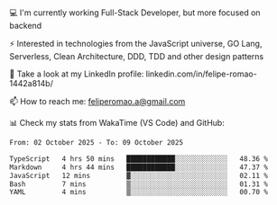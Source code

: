💻 I'm currently working Full-Stack Developer, but more focused on backend

⚡ Interested in technologies from the JavaScript universe, GO Lang, Serverless, Clean Architecture, DDD, TDD and other design patterns

👥 Take a look at my LinkedIn profile: linkedin.com/in/felipe-romao-1442a814b/

📫 How to reach me: feliperomao.a@gmail.com

📊 Check my stats from WakaTime (VS Code) and GitHub:

<!--START_SECTION:waka-->

```txt
From: 02 October 2025 - To: 09 October 2025

TypeScript   4 hrs 50 mins   ████████████░░░░░░░░░░░░░   48.36 %
Markdown     4 hrs 44 mins   ████████████░░░░░░░░░░░░░   47.37 %
JavaScript   12 mins         ▓░░░░░░░░░░░░░░░░░░░░░░░░   02.11 %
Bash         7 mins          ▒░░░░░░░░░░░░░░░░░░░░░░░░   01.31 %
YAML         4 mins          ▒░░░░░░░░░░░░░░░░░░░░░░░░   00.70 %
```

<!--END_SECTION:waka-->
